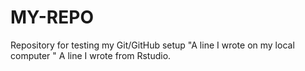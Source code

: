 # MY-REPO
Repository for testing my Git/GitHub setup
"A line I wrote on my local computer  " 
A line I wrote from Rstudio.